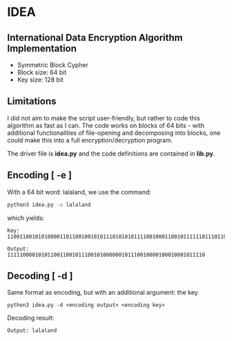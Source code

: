 # IDEA
## International Data Encryption Algorithm Implementation
* Symmetric Block Cypher
* Block size: 64 bit
* Key size: 128 bit

## Limitations
I did not aim to make the script user-friendly, but rather to code this algorithm as fast as I can. The code works on blocks of 64 bits - with additional functionalities of file-opening and decomposing into blocks, one could make this into a full encryption/decryption program.

The driver file is __idea.py__ and the code definitions are contained in __lib.py__.

## Encoding [ -e ]
With a 64 bit word: lalaland, we use the command:
```bash
python3 idea.py -e lalaland
```

which yields: 

```
Key: 	11001100101010000110110010010101110101010111100100011001011111101110110010000011001101010010101100000110011011101001001100111100

Output:	1111100001010110011001011100101000000101110010000100010001011110
```    

## Decoding [ -d ]
Same format as encoding, but with an additional argument: the key

```
python3 idea.py -d <encoding output> <encoding key>
```
Decoding result:

```
Output: lalaland
```
